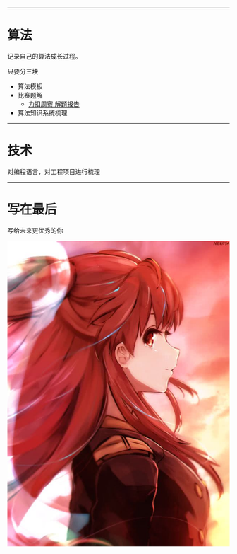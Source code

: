 


---
# 算法
记录自己的算法成长过程。

只要分三块
- 算法模板
- 比赛题解
  - [力扣周赛 解题报告](./算法/比赛题解/力扣/力扣周赛/README.md)
- 算法知识系统梳理

---
# 技术

对编程语言，对工程项目进行梳理

---
# 写在最后

写给未来更优秀的你

![](./images/keduoli.jpeg)


